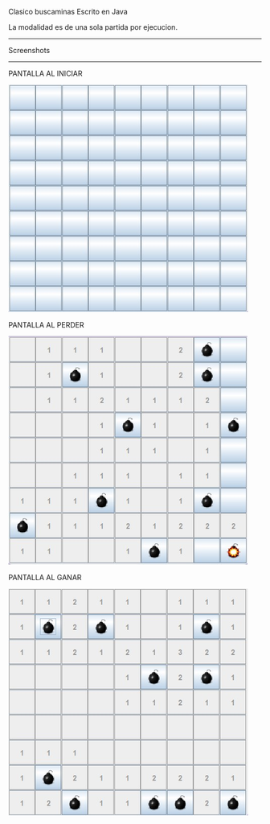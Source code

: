 Clasico buscaminas
Escrito en Java

La modalidad es de una sola partida por ejecucion.


_____________________________________________________________________________
Screenshots
_____________________________________________________________________________

PANTALLA AL INICIAR

![Logo](src/elementos/PantallaAlEmpezar.jpg)

PANTALLA AL PERDER

![Logo](src/elementos/PantallaAlPerder.jpg)

PANTALLA AL GANAR

![Logo](src/elementos/PantallaAlGanar.jpg)
